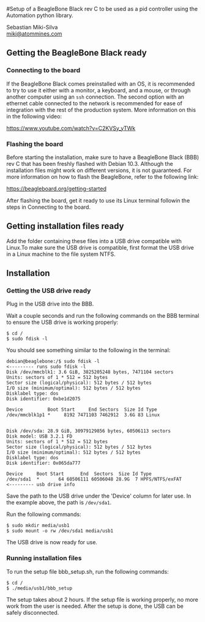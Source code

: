 #Setup of a BeagleBone Black rev C to be used as a pid controller using the Automation python library. 

Sebastian Miki-Silva \
miki@atommines.com


## Getting the BeagleBone Black ready

### Connecting to the board

If the BeagleBone Black comes preinstalled with an OS, it is recommended to try to use it either with a monitor, a 
keyboard, and a mouse, or through another computer using an `ssh` connection. The second option with an ethernet cable 
connected to the network is recommended for ease of integration with the rest of the production system. More information
on this in the following video:

https://www.youtube.com/watch?v=C2KVSy_yTWk


### Flashing the board

Before starting the installation, make sure to have a BeagleBone Black (BBB) rev C that has been freshly flashed with 
Debian 10.3. Although the installation files might work on different versions, it is not guaranteed. For more 
information on how to flash the BeagleBone, refer to the following link:

https://beagleboard.org/getting-started

After flashing the board, get it ready to use its Linux terminal followin the steps in Connecting to the board.

## Getting installation files ready

Add the folder containing these files into a USB drive compatible with Linux.To make sure the USB drive is compatible, 
first format the USB drive in a Linux machine to the file system NTFS. 


## Installation 

### Getting the USB drive ready

Plug in the USB drive into the BBB.

Wait a couple seconds and run the following commands on the BBB terminal to ensure the USB drive is working properly:

    $ cd /
    $ sudo fdisk -l

You should see something similar to the following in the terminal:
    
    debian@beaglebone:/$ sudo fdisk -l                                        <--------- runs sudo fdisk -l
    Disk /dev/mmcblk1: 3.6 GiB, 3825205248 bytes, 7471104 sectors
    Units: sectors of 1 * 512 = 512 bytes
    Sector size (logical/physical): 512 bytes / 512 bytes
    I/O size (minimum/optimal): 512 bytes / 512 bytes
    Disklabel type: dos
    Disk identifier: 0xbe1d2075
    
    Device         Boot Start     End Sectors  Size Id Type
    /dev/mmcblk1p1 *     8192 7471103 7462912  3.6G 83 Linux
    
    
    Disk /dev/sda: 28.9 GiB, 30979129856 bytes, 60506113 sectors
    Disk model: USB 3.2.1 FD
    Units: sectors of 1 * 512 = 512 bytes
    Sector size (logical/physical): 512 bytes / 512 bytes
    I/O size (minimum/optimal): 512 bytes / 512 bytes
    Disklabel type: dos
    Disk identifier: 0x065da777
    
    Device     Boot Start      End  Sectors  Size Id Type
    /dev/sda1  *       64 60506111 60506048 28.9G  7 HPFS/NTFS/exFAT          <--------- usb drive info

Save the path to the USB drive under the 'Device' column for later use. In the example above, the path is `/dev/sda1`. 

Run the following commands:

    $ sudo mkdir media/usb1
    $ sudo mount -o rw /dev/sda1 media/usb1

The USB drive is now ready for use.

### Running installation files

To run the setup file bbb_setup.sh, run the following commands:

    $ cd /
    $ ./media/usb1/bbb_setup

The setup takes about 2 hours. If the setup file is working properly, no more work from the user is needed. After the 
setup is done, the USB can be safely disconnected.
